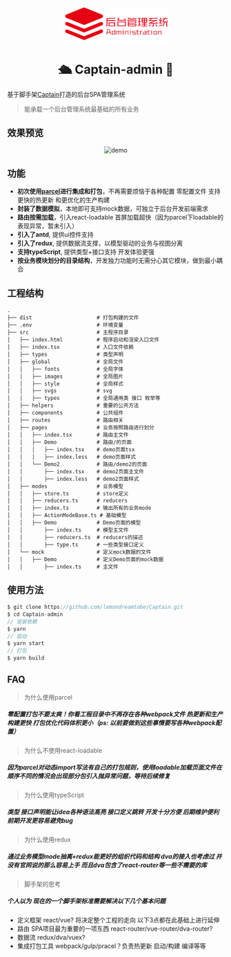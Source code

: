 <p align="center">
    <img alt="captain" src="./src/global/images/logo.png" width="240">
</p>
<h1 align="center">🛳 Captain-admin 🎅</h1>

基于脚手架[Captain](https://github.com/lemondreamtobe/Captain)打造的后台SPA管理系统
>能承载一个后台管理系统最基础的所有业务

## 效果预览
<p align="center">
    <img alt="demo" src="./src/global/images/demo.gif" width="400">
</p>

## 功能
- **初次使用[parcel](https://github.com/parcel-bundler/parcel)进行集成和打包**，不再需要烦恼于各种配置 零配置文件 支持更快的热更新 和更优化的生产构建
- **封装了数据模拟**，本地即可支持mock数据，可独立于后台开发前端需求
- **路由按需加载**，引入react-loadable 首屏加载超快（因为parcel下loadable的表现异常，暂未引入）
- **引入了antd**, 提供ui控件支持
- **引入了redux**, 提供数据流支撑，以模型驱动的业务与视图分离
- **支持typeScript**, 提供类型+接口支持 开发体验更强
- **按业务模块划分的目录结构**，开发独力功能时无需分心其它模块，做到最小耦合

## 工程结构
```
.
├── dist                     # 打包构建的文件
├── .env                     # 环境变量
├── src                      # 主程序目录
│   ├── index.html           # 程序启动和渲染入口文件
│   ├── index.tsx            # 入口文件依赖
│   ├── types                # 类型声明
│   ├── global               # 全局文件
│   │   ├── fonts            # 全局字体
│   │   ├── images           # 全局图片
│   │   ├── style            # 全局样式
│   │   ├── svgs             # svg
│   │   ├── types            # 全局通用类 接口 枚举等
│   ├── helpers              # 重要的公共方法
│   ├── components           # 公共组件
│   ├── routes               # 路由相关
│   ├── pages                # 业务按照路由进行划分
│   │   ├── index.tsx        # 路由主文件
│   │   ├── Demo             # 路由/的页面
│   │   │   ├── index.tsx    # demo页面tsx
│   │   │   ├── index.less   # demo页面样式
│   │   └── Demo2            # 路由/demo2的页面
│   │       ├── index.tsx    # demo2页面主文件
│   │       ├── index.less   # demo2页面样式
│   ├── modes                # 业务模型
│   │   ├── store.ts         # store定义
│   │   ├── reducers.ts      # reducers
│   │   ├── index.ts         # 输出所有的业务mode 
│   │   ├── ActionModeBase.ts # 基础模型
│   │   ├── Demo             # Demo页面的模型
│   │       ├── index.ts     # 模型主文件
│   │       ├── reducers.ts  # reducers的描述
│   │       ├── type.ts      # 一些类型接口定义
│   └── mock                 # 定义mock数据的文件
│   │   ├── Demo             # 定义Demo页面的mock数据
│   │       ├── index.ts     # 主文件
```

## 使用方法

``` javascript
$ git clone https://github.com/lemondreamtobe/Captain.git
$ cd Captain-admin
// 安装依赖
$ yarn
// 启动
$ yarn start
// 打包
$ yarn build
```

## FAQ
> 为什么使用parcel
##### 零配置打包不要太爽！你看工程目录中不再存在各种webpack文件 热更新和生产构建更快 打包优化代码体积更小（ps: 以前要做到这些事情要写各种webpack配置）

> 为什么不使用react-loadable
##### 因为parcel对动态import写法有自己的打包规则，使用loadable加载页面文件在顺序不同的情况会出现部分包引入抛异常问题，等待后续修复

> 为什么使用typeScript
##### 类型 接口声明能让idea各种语法高亮 接口定义跳转 开发十分方便 后期维护便利 前期开发更容易避免bug

> 为什么使用redux
##### 通过业务模型mode抽离+redux能更好的组织代码和结构 dva的接入也考虑过 并没有官网说的那么容易上手 而且dva包含了react-router等一些不需要的库

> 脚手架的思考
##### 个人以为 现在的一个脚手架标准需要解决以下几个基本问题

- 定义框架 react/vue? 将决定整个工程的走向 以下3点都在此基础上进行延伸
- 路由 SPA项目最为重要的一项东西 react-router/vue-router/dva-router?
- 数据流 redux/dva/vuex? 
- 集成打包工具 webpack/gulp/pracel？负责热更新 启动/构建 编译等等 
